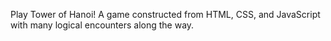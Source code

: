 Play Tower of Hanoi! A game constructed from HTML, CSS, and JavaScript with many logical encounters along the way. 